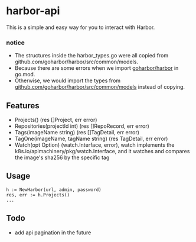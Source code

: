 # harbor-api

This is a simple and easy way for you to interact with Harbor.

### notice
* The structures inside the harbor_types.go were all copied from github.com/goharbor/harbor/src/common/models.
* Because there are some errors when we import [goharbor/harbor](https://github.com/goharbor/harbor/tree/master/src) in go.mod. 
* Otherwise, we would import the types from [github.com/goharbor/harbor/src/common/models](https://github.com/goharbor/harbor/tree/master/src/common/models) instead of copying.

## Features
*	Projects() (res []Project, err error)
*   Repositories(projectId int) (res []RepoRecord, err error)
*   Tags(imageName string) (res []TagDetail, err error)
*	TagOne(imageName, tagName string) (res TagDetail, err error)
*	Watch(opt Option) (watch.Interface, error), watch implements the k8s.io/apimachinery/pkg/watch.Interface, and it watches and compares the image's sha256 by the specific tag

## Usage
```
h := NewHarbor(url, admin, password)
res, err := h.Projects()
...
```

## Todo
* add api pagination in the future
